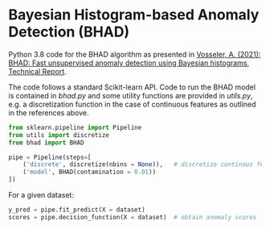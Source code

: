 # Bayesian Histogram-based Anomaly Detection (BHAD)

Python 3.8 code for the BHAD algorithm as presented in [Vosseler, A. (2021): BHAD: Fast unsupervised anomaly detection using Bayesian histograms, Technical Report](https://www.researchgate.net/publication/364265660_BHAD_Fast_unsupervised_anomaly_detection_using_Bayesian_histograms). 

The code follows a standard Scikit-learn API. Code to run the BHAD model is contained in *bhad.py* and some utility functions are provided in *utils.py*, e.g. a discretization function in the case of continuous features as outlined in the references above. 



```python
from sklearn.pipeline import Pipeline
from utils import discretize
from bhad import BHAD

pipe = Pipeline(steps=[
    ('discrete', discretize(nbins = None)),   # discretize continous features + Bayesian model selection
    ('model', BHAD(contamination = 0.01))     
])
```

For a given dataset:

```python
y_pred = pipe.fit_predict(X = dataset)        
scores = pipe.decision_function(X = dataset)  # obtain anomaly scores
```

